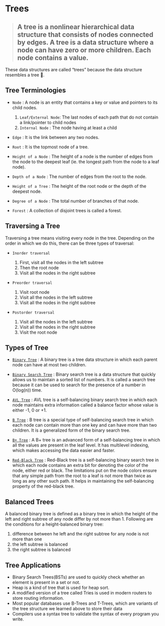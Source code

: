 # Trees

> ## A tree is a nonlinear hierarchical data structure that consists of nodes connected by edges. A tree is a data structure where a node can have zero or more children. Each node contains a value.

These data structures are called “trees” because the data structure resembles a tree 🌳.

## Tree Terminologies

- `Node` : A node is an entity that contains a key or value and pointers to its child nodes.

  1. `Leaf/External Node`: The last nodes of each path that do not contain a link/pointer to child nodes
  2. `Internal Node` : The node having at least a child

- `Edge` : It is the link between any two nodes.

- `Root` : It is the topmost node of a tree.

- `Height of a Node` : The height of a node is the number of edges from the node to the deepest leaf (ie. the longest path from the node to a leaf node).

- `Depth of a Node` : The number of edges from the root to the node.

- `Height of a Tree` : The height of the root node or the depth of the deepest node.

- `Degree of a Node` : The total number of branches of that node.

- `Forest` : A collection of disjoint trees is called a forest.

## Traversing a Tree

Traversing a tree means visiting every node in the tree. Depending on the order in which we do this, there can be three types of traversal:

- `Inorder traversal`

  1. First, visit all the nodes in the left subtree
  2. Then the root node
  3. Visit all the nodes in the right subtree

- `Preorder traversal`

  1. Visit root node
  2. Visit all the nodes in the left subtree
  3. Visit all the nodes in the right subtree

- `Postorder traversal`
  1. Visit all the nodes in the left subtree
  2. Visit all the nodes in the right subtree
  3. Visit the root node

## Types of Tree

- [`Binary Tree`](Tree/Binary%20Tree.md) : A binary tree is a tree data structure in which each parent node can have at most two children.

- [`Binary Search Tree`](BinarySearchTree.md) : Binary search tree is a data structure that quickly allows us to maintain a sorted list of numbers. It is called a search tree because it can be used to search for the presence of a number in O(log(n)) time.

- [`AVL Tree`](Tree/AVL%20Tree.md) : AVL tree is a self-balancing binary search tree in which each node maintains extra information called a balance factor whose value is either -1, 0 or +1.

- [`B Tree`](Tree/B%20Tree.md) : B tree is a special type of self-balancing search tree in which each node can contain more than one key and can have more than two children. It is a generalized form of the binary search tree.

- [`B+ Tree`](Tree/B+%20Tree.md) : A B+ tree is an advanced form of a self-balancing tree in which all the values are present in the leaf level. It has multilevel indexing, which makes accessing the data easier and faster.

- [`Red-Black Tree`](Tree/Red-Black%20Tree.md) : Red-Black tree is a self-balancing binary search tree in which each node contains an extra bit for denoting the color of the node, either red or black. The limitations put on the node colors ensure that any simple path from the root to a leaf is not more than twice as long as any other such path. It helps in maintaining the self-balancing property of the red-black tree.

## Balanced Trees

A balanced binary tree is defined as a binary tree in which the height of the left and right subtree of any node differ by not more than 1. Following are the conditions for a height-balanced binary tree:

1. difference between he left and the right subtree for any node is not more than one
2. the left subtree is balanced
3. the right subtree is balanced

## Tree Applications

- Binary Search Trees(BSTs) are used to quickly check whether an element is present in a set or not.
- Heap is a kind of tree that is used for heap sort.
- A modified version of a tree called Tries is used in modern routers to store routing information.
- Most popular databases use B-Trees and T-Trees, which are variants of the tree structure we learned above to store their data
- Compilers use a syntax tree to validate the syntax of every program you write.
